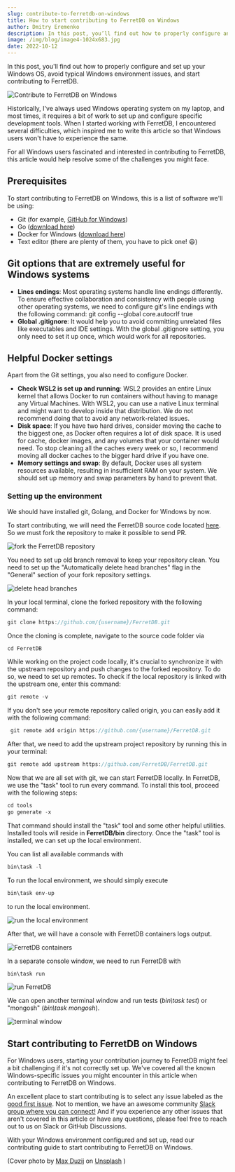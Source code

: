 ```yaml
---
slug: contribute-to-ferretdb-on-windows
title: How to start contributing to FerretDB on Windows
author: Dmitry Eremenko
description: In this post, you’ll find out how to properly configure and set up your Windows OS, avoid typical Windows environment issues, and start contributing to FerretDB.
image: /img/blog/image4-1024x683.jpg
date: 2022-10-12
---
```


In this post, you'll find out how to properly configure and set up your Windows OS, avoid typical Windows environment issues, and start contributing to FerretDB.

![Contribute to FerretDB on Windows](/img/blog/image4-1024x683.jpg)

<!--truncate-->

Historically, I've always used Windows operating system on my laptop, and most times, it requires a bit of work to set up and configure specific development tools.
When I started working with FerretDB, I encountered several difficulties, which inspired me to write this article so that Windows users won't have to experience the same.

For all Windows users fascinated and interested in contributing to FerretDB, this article would help resolve some of the challenges you might face.

## Prerequisites

To start contributing to FerretDB on Windows, this is a list of software we'll be using:

- Git (for example, [GitHub for Windows](https://desktop.github.com/))
- Go ([download here](https://go.dev/dl/))
- Docker for Windows ([download here](https://docs.docker.com/desktop/install/windows-install/))
- Text editor (there are plenty of them, you have to pick one! 😃)

## Git options that are extremely useful for Windows systems

- **Lines endings**: Most operating systems handle line endings differently.
  To ensure effective collaboration and consistency with people using other operating systems, we need to configure git's line endings with the following command: git config --global core.autocrlf true
- **Global .gitignore**: It would help you to avoid committing unrelated files like executables and IDE settings.
  With the global .gitignore setting, you only need to set it up once, which would work for all repositories.

## Helpful Docker settings

Apart from the Git settings, you also need to configure Docker.

- **Check WSL2 is set up and running**: WSL2 provides an entire Linux kernel that allows Docker to run containers without having to manage any Virtual Machines.
  With WSL2, you can use a native Linux terminal and might want to develop inside that distribution.
  We do not recommend doing that to avoid any network-related issues.
- **Disk space**: If you have two hard drives, consider moving the cache to the biggest one, as Docker often requires a lot of disk space.
  It is used for cache, docker images, and any volumes that your container would need.
  To stop cleaning all the caches every week or so, I recommend moving all docker caches to the bigger hard drive if you have one.
- **Memory settings and swap**: By default, Docker uses all system resources available, resulting in insufficient RAM on your system.
  We should set up memory and swap parameters by hand to prevent that.

### Setting up the environment

We should have installed git, Golang, and Docker for Windows by now.

To start contributing, we will need the FerretDB source code located [here](https://github.com/FerretDB/FerretDB.git).
So we must fork the repository to make it possible to send PR.

![fork the FerretDB repository](/img/blog/image6.png)

You need to set up old branch removal to keep your repository clean.
You need to set up the "Automatically delete head branches" flag in the "General" section of your fork repository settings.

![delete head branches](/img/blog/image5.png)

In your local terminal, clone the forked repository with the following command:

```js
git clone https://github.com/{username}/FerretDB.git
```

Once the cloning is complete, navigate to the source code folder via

```js
cd FerretDB
```

While working on the project code locally, it's crucial to synchronize it with the upstream repository and push changes to the forked repository.
To do so, we need to set up remotes.
To check if the local repository is linked with the upstream one, enter this command:

```js
git remote -v
```

If you don't see your remote repository called origin, you can easily add it with the following command:

```js
 git remote add origin https://github.com/{username}/FerretDB.git
```

After that, we need to add the upstream project repository by running this in your terminal:

```js
git remote add upstream https://github.com/FerretDB/FerretDB.git
```

Now that we are all set with git, we can start FerretDB locally.
In FerretDB, we use the "task" tool to run every command.
To install this tool, proceed with the following steps:

```js
cd tools
go generate -x
```

That command should install the "task" tool and some other helpful utilities.
Installed tools will reside in **FerretDB/bin** directory.
Once the "task" tool is installed, we can set up the local environment.

You can list all available commands with

```js
bin\task -l
```

To run the local environment, we should simply execute

```js
bin\task env-up
```

to run the local environment.

![run the local environment](/img/blog/image7.png)

After that, we will have a console with FerretDB containers logs output.

![FerretDB containers](/img/blog/image2.png)

In a separate console window, we need to run FerretDB with

```js
bin\task run
```

![run FerretDB](/img/blog/image3.png)

We can open another terminal window and run tests (_bin\task test_) or "mongosh" (_bin\task mongosh_).

![terminal window](/img/blog/image1-1.png)

## Start contributing to FerretDB on Windows

For Windows users, starting your contribution journey to FerretDB might feel a bit challenging if it's not correctly set up.
We've covered all the known Windows-specific issues you might encounter in this article when contributing to FerretDB on Windows.

An excellent place to start contributing is to select any issue labeled as the [good first issue](https://github.com/FerretDB/FerretDB/issues?q=is%3Aissue+is%3Aopen+label%3A%22good+first+issue%22).
Not to mention, we have an awesome community [Slack group where you can connect!](https://join.slack.com/t/ferretdb/shared_invite/zt-zqe9hj8g-ZcMG3~5Cs5u9uuOPnZB8~A) And if you experience any other issues that aren't covered in this article or have any questions, please feel free to reach out to us on Slack or GitHub Discussions.

With your Windows environment configured and set up, read our contributing guide to start contributing to FerretDB on Windows.

(Cover photo by [Max Duzij](https://unsplash.com/es/@max_duz?utm_source=unsplash&utm_medium=referral&utm_content=creditCopyText) on [Unsplash](https://unsplash.com/s/photos/computer?utm_source=unsplash&utm_medium=referral&utm_content=creditCopyText) )
